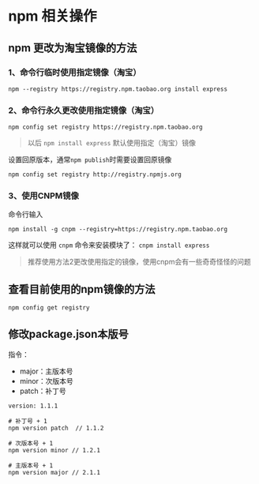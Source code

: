 # npm 相关操作

## npm 更改为淘宝镜像的方法

### 1、命令行临时使用指定镜像（淘宝）

```
npm --registry https://registry.npm.taobao.org install express
```

### 2、命令行永久更改使用指定镜像（淘宝）

```
npm config set registry https://registry.npm.taobao.org
```
> 以后 `npm install express` 默认使用指定（淘宝）镜像

设置回原版本，通常`npm publish`时需要设置回原镜像
```
npm config set registry http://registry.npmjs.org 
```

### 3、使用CNPM镜像

命令行输入 
```
npm install -g cnpm --registry=https://registry.npm.taobao.org
```
这样就可以使用 `cnpm` 命令来安装模块了： `cnpm install express`

> 推荐使用方法2更改使用指定的镜像，使用cnpm会有一些奇奇怪怪的问题

## 查看目前使用的npm镜像的方法
```
npm config get registry
```

## 修改package.json本版号
指令：
- major：主版本号
- minor：次版本号
- patch：补丁号

```
version: 1.1.1

# 补丁号 + 1
npm version patch  // 1.1.2

# 次版本号 + 1
npm version minor // 1.2.1

# 主版本号 + 1
npm version major // 2.1.1
```

